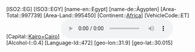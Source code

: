 ﻿---
location: [30.015,31.9]
type: Country
tags:
- geo/Country

SpocWebEntityId: 26886
isDeleted: false
confidential: public

---
[ISO2::EG]
[ISO3::EGY]
[name-en::Egypt]
[name-de::Ägypten]
[Area-Total::997739]
[Area-Land::995450]
[Continent::[Africa](geo/Continent/Africa.md)]
[VehicleCode::ET]
[Capital::[Kairo=Cairo](geo/Continent/Africa/Egypt/Kairo=Cairo.md)]
![Anthem-Egypt](xLarge/National-Anthem/Anthem-Egypt.mp3)
[Alcohol-l::0.4]
[Language-Id::472]
[geo-lon::31.9]
[geo-lat::30.015]

